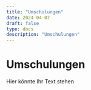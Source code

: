 ```yaml
---
title: "Umschulungen"
date: 2024-04-07
draft: false
type: docs
description: "Umschulungen"
---
```


# Umschulungen

Hier könnte Ihr Text stehen